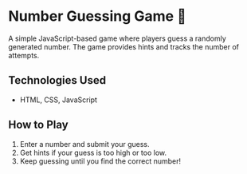 # Number Guessing Game 🎲

A simple JavaScript-based game where players guess a randomly generated number. The game provides hints and tracks the number of attempts.  

## Technologies Used  
- HTML, CSS, JavaScript  

## How to Play  
1. Enter a number and submit your guess.  
2. Get hints if your guess is too high or too low.  
3. Keep guessing until you find the correct number! 
